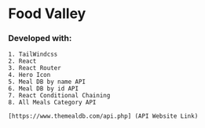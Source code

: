 # Food Valley



### Developed with: 
    1. TailWindcss
    2. React
    3. React Router
    4. Hero Icon
    5. Meal DB by name API
    6. Meal DB by id API
    7. React Conditional Chaining
    8. All Meals Category API

    [https://www.themealdb.com/api.php] (API Website Link)